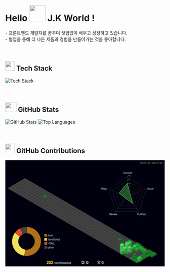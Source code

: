 <!-- 소개 헤더 -->
<h1 align="left">Hello <img src="https://www.emojiall.com/images/240/microsoft-teams/1f44b.png" width="50" height="50"/>  J.K World !</h1>

<!-- 간단 소개 -->
<p align="left">
- 프론트엔드 개발자를 꿈꾸며 끊임없이 배우고 성장하고 있습니다.<br />
- 협업을 통해 더 나은 제품과 경험을 만들어가는 것을 좋아합니다.
</p>

<br/>

<!-- 기술 스택 -->
<h2 align="left"><img src="https://www.emojiall.com/images/240/telegram/telemoji-november-2023/1f9f0.gif" width="30" height="30"/> Tech Stack</h2>

<p align="left">
  <a href="https://skillicons.dev">
    <img src="https://skillicons.dev/icons?i=html,css,js,react,nextjs,figma,bootstrap,git" alt="Tech Stack" />
  </a>
</p>

<br/>

<!-- GitHub Statistics -->
<h2 align="left"><img src="https://www.emojiall.com/images/240/telegram/telemoji-november-2023/1f4ca.gif" width="35" height="30"/> GitHub Stats</h2>
<p align="left">
  <img src="https://github-readme-stats.vercel.app/api?username=H-JuKyung&show_icons=true&theme=holi" width="400" alt="GitHub Stats" />
  <img src="https://github-readme-stats.vercel.app/api/top-langs/?username=H-JuKyung&hide=c%23,powershell,Mathematica,Ruby,Objective-C,Objective-C%2b%2b,Cuda&title_color=61dafb&text_color=ffffff&icon_color=61dafb&bg_color=20232a&langs_count=8&layout=compact&border_color=61dafb&hide_border=true&size_weight=0.5&count_weight=0.5" width="400" alt="Top Languages" />
</p>

<br/>

<!-- 3D 잔디 -->
<h2 align="left"><img src="https://www.emojiall.com/images/120/skype/1.2/1f331.png" width="30" height="30"/> GitHub Contributions</h2>
<p align="left">
  <img src="profile-3d-contrib/profile-night-green.svg" width="700" alt="3D Contribution Graph" />
</p>

    
<!--
**H-JuKyung/H-JuKyung** is a ✨ _special_ ✨ repository because its `README.md` (this file) appears on your GitHub profile.

Here are some ideas to get you started:

- 🔭 I’m currently working on ...
- 🌱 I’m currently learning ...
- 👯 I’m looking to collaborate on ...
- 🤔 I’m looking for help with ...
- 💬 Ask me about ...
- 📫 How to reach me: ...
- 😄 Pronouns: ...
- ⚡ Fun fact: ...
-->
